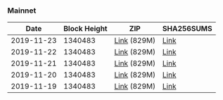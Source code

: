 ### Mainnet

|    Date    | Block Height | ZIP | SHA256SUMS |
| ---------- | ------------ | --- | ---------- |
| 2019-11-23 | 1340483 | [Link](https://s3-ap-southeast-2.amazonaws.com/ion-bootstrap/mainnet/2019-11-23/bootstrap.dat.zip) (829M) | [Link](https://s3-ap-southeast-2.amazonaws.com/ion-bootstrap/mainnet/2019-11-23/SHA256SUMS) |
| 2019-11-22 | 1340483 | [Link](https://s3-ap-southeast-2.amazonaws.com/ion-bootstrap/mainnet/2019-11-22/bootstrap.dat.zip) (829M) | [Link](https://s3-ap-southeast-2.amazonaws.com/ion-bootstrap/mainnet/2019-11-22/SHA256SUMS) |
| 2019-11-21 | 1340483 | [Link](https://s3-ap-southeast-2.amazonaws.com/ion-bootstrap/mainnet/2019-11-21/bootstrap.dat.zip) (829M) | [Link](https://s3-ap-southeast-2.amazonaws.com/ion-bootstrap/mainnet/2019-11-21/SHA256SUMS) |
| 2019-11-20 | 1340483 | [Link](https://s3-ap-southeast-2.amazonaws.com/ion-bootstrap/mainnet/2019-11-20/bootstrap.dat.zip) (829M) | [Link](https://s3-ap-southeast-2.amazonaws.com/ion-bootstrap/mainnet/2019-11-20/SHA256SUMS) |
| 2019-11-19 | 1340483 | [Link](https://s3-ap-southeast-2.amazonaws.com/ion-bootstrap/mainnet/2019-11-19/bootstrap.dat.zip) (829M) | [Link](https://s3-ap-southeast-2.amazonaws.com/ion-bootstrap/mainnet/2019-11-19/SHA256SUMS) |
